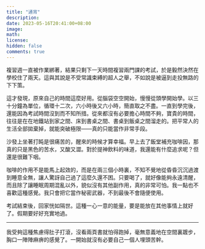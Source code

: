 ```yaml
---
title: "通宵"
description: 
date: 2023-05-16T20:41:00+08:00
image: 
math: 
license: 
hidden: false
comments: true
---
```

複習週一直被作業綁著，結果只剩下一天時間複習兩門課的考試，於是毅然決然在學校住了兩天。這與其說是不受常識束縛的超人之舉，不如說是被逼到走投無路的下下策。

這才發現，原來自己的時間這麼好用。從腦袋空空開始，慢慢從頭學開始學。以三十分鐘為單位，循環十二次，六小時後又六小時，簡直取之不盡。一直到學完後，還能因為考試時間沒到而不知所措。從來都沒有必要擔心時間不夠，寶貴的時間，往往是在在地鐵站到家之間、床到書桌之間、書桌到飯桌之間溜走的。把平常人的生活全部拋棄掉，就能突破極限——真的只能當作非常手段。

沙發上坐著打盹是很痛苦的，醒來的時候才算幸福。早上去了飯堂補充咖啡因，那真的只是黑色的苦水，又酸又澀。對於提神飲料的味道，我還能有什麼追求呢？但還是很難下咽。

咖啡的作用不是能馬上起效的，而是在兩三個小時裏，不知不覺地從昏昏沉沉過渡到睡意全無，讓人驚訝自己過了這麼久還不困。只要喝了，就好像能夠永遠清醒，而且除了讓睡眠周期混亂以外，貌似沒有其他副作用，真的非常可怕。我一點也不喜歡這種感覺。我只會把它當作秘密武器，不到最後不會隨便使用。

考試結束後，回家恍如隔世。這種一心一意的能量，要是能放在其他事情上就好了。假期要好好充實地過。

***
我受夠這種焦慮得肚子打滾，沒看兩頁書就怕得跑掉，毫無意義地在空間裏踱步，胸口一陣陣麻痹的感覺了。一開始就沒有必要自己一個人埋頭苦幹。
